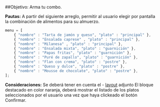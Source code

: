 ##Objetivo: Arma tu combo.

**Pautas:** A partir del siguiente arreglo, permitir al usuario elegir por pantalla la
combinación de alimentos para su almuerzo.
```js
menu = [
	{ "nombre" : "Tarta de jamón y queso", "plato" : "principal" },
	{ "nombre" : "Ensalada caprese" , "plato" : "principal" },
	{ "nombre" : "Milanesa" , "plato" : "principal" },
	{ "nombre" : "Ensalada mixta", "plato" : "guarnición" },
	{ "nombre" : "Papas fritas", "plato" : "guarnición" },
	{ "nombre" : "Puré de zapallo", "plato" : "guarnición" },
	{ "nombre" : "Flan con crema", "plato" : "postre" },
	{ "nombre" : "Queso y dulce", "plato" : "postre" },
	{ "nombre" : "Mousse de chocolate", "plato" : "postre" },
];
```

**Consideraciones:**
Se deberá tener en cuenta el - [layout](menuMockup.pdf) adjunto
El bloque destacado en color naranja, deberá mostrar el listado de los platos seleccionados por
el usuario una vez que haya clickeado el botón Confirmar.